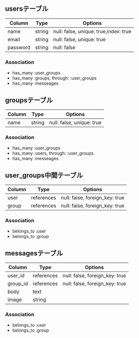 ## usersテーブル

|Column|Type|Options|
|------|----|-------|
|name|string|null: false, unique: true,index: true|
|email|string|null: false, unique: true|
|password|string|null: false|

### Association
- has_many :user_groups
- has_many :groups, through: :user_groups
- has_many :messeages

## groupsテーブル

|Column|Type|Options|
|------|----|-------|
|name|string|null: false, unique: true|

### Association
- has_many :user_groups
- has_many :users, through: :user_groups
- has_many :messeages

## user_groups中間テーブル

|Column|Type|Options|
|------|----|-------|
|user|references|null: false, foreign_key: true|
|group|references|null: false, foreign_key: true|

### Association
- belongs_to :user
- belongs_to :group

## messagesテーブル

|Column|Type|Options|
|------|----|-------|
|user_id|references|null: false, foreign_key: true|
|group_id|references|null: false, foreign_key: true|
|body|text||
|image|string||

### Association
- belongs_to :user
- belongs_to :group
